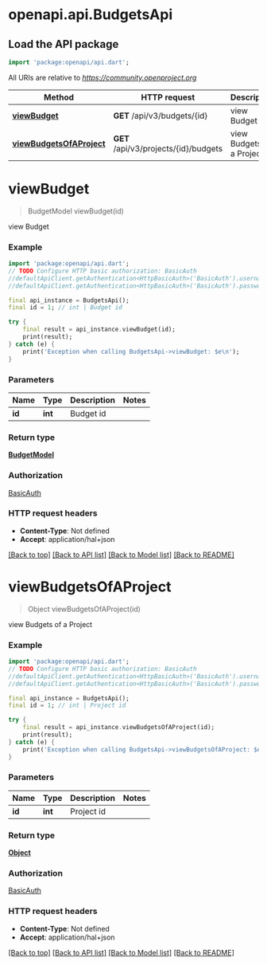 # openapi.api.BudgetsApi

## Load the API package
```dart
import 'package:openapi/api.dart';
```

All URIs are relative to *https://community.openproject.org*

Method | HTTP request | Description
------------- | ------------- | -------------
[**viewBudget**](BudgetsApi.md#viewbudget) | **GET** /api/v3/budgets/{id} | view Budget
[**viewBudgetsOfAProject**](BudgetsApi.md#viewbudgetsofaproject) | **GET** /api/v3/projects/{id}/budgets | view Budgets of a Project


# **viewBudget**
> BudgetModel viewBudget(id)

view Budget



### Example
```dart
import 'package:openapi/api.dart';
// TODO Configure HTTP basic authorization: BasicAuth
//defaultApiClient.getAuthentication<HttpBasicAuth>('BasicAuth').username = 'YOUR_USERNAME'
//defaultApiClient.getAuthentication<HttpBasicAuth>('BasicAuth').password = 'YOUR_PASSWORD';

final api_instance = BudgetsApi();
final id = 1; // int | Budget id

try {
    final result = api_instance.viewBudget(id);
    print(result);
} catch (e) {
    print('Exception when calling BudgetsApi->viewBudget: $e\n');
}
```

### Parameters

Name | Type | Description  | Notes
------------- | ------------- | ------------- | -------------
 **id** | **int**| Budget id | 

### Return type

[**BudgetModel**](BudgetModel.md)

### Authorization

[BasicAuth](../README.md#BasicAuth)

### HTTP request headers

 - **Content-Type**: Not defined
 - **Accept**: application/hal+json

[[Back to top]](#) [[Back to API list]](../README.md#documentation-for-api-endpoints) [[Back to Model list]](../README.md#documentation-for-models) [[Back to README]](../README.md)

# **viewBudgetsOfAProject**
> Object viewBudgetsOfAProject(id)

view Budgets of a Project



### Example
```dart
import 'package:openapi/api.dart';
// TODO Configure HTTP basic authorization: BasicAuth
//defaultApiClient.getAuthentication<HttpBasicAuth>('BasicAuth').username = 'YOUR_USERNAME'
//defaultApiClient.getAuthentication<HttpBasicAuth>('BasicAuth').password = 'YOUR_PASSWORD';

final api_instance = BudgetsApi();
final id = 1; // int | Project id

try {
    final result = api_instance.viewBudgetsOfAProject(id);
    print(result);
} catch (e) {
    print('Exception when calling BudgetsApi->viewBudgetsOfAProject: $e\n');
}
```

### Parameters

Name | Type | Description  | Notes
------------- | ------------- | ------------- | -------------
 **id** | **int**| Project id | 

### Return type

[**Object**](Object.md)

### Authorization

[BasicAuth](../README.md#BasicAuth)

### HTTP request headers

 - **Content-Type**: Not defined
 - **Accept**: application/hal+json

[[Back to top]](#) [[Back to API list]](../README.md#documentation-for-api-endpoints) [[Back to Model list]](../README.md#documentation-for-models) [[Back to README]](../README.md)


